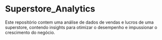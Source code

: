 # Superstore_Analytics
 Este repositório contem uma análise de dados de vendas e lucros de uma superstore, contendo insights para otimizar o desempenho e impussionar o crescimento do negócio.
